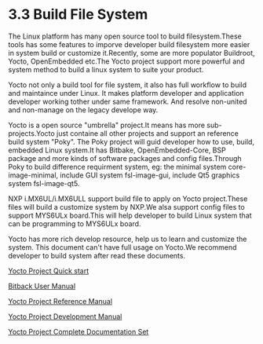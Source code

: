 # 3.3 Build File System

The Linux platform has many open source tool to build filesystem.These tools has some features to imporve developer build filesystem more easier in system build or customize it.Recently, some are more populator Buildroot, Yocto, OpenEmbedded etc.The Yocto project support more powerful and system method to build a linux system to suite your product.

Yocto not only a build tool for file system, it also has full workflow to build and maintaince under Linux. It makes platform developer and application developer working tother under same framework. And resolve non-united and non-manage on the legacy develope way.

Yocto is a open source "umbrella" project.It means has more sub-projects.Yocto just containe all other projects  and support an reference build system "Poky". The Poky project will guid developer how to use, build, embedded Linux system.It has Bitbake, OpenEmbedded-Core, BSP package and more kinds of software packages and config files.Through Poky to build difference requirment system, eg: the minimal system core-image-minimal, include GUI system fsl-image-gui, include Qt5 graphics system fsl-image-qt5.

NXP i.MX6UL/i.MX6ULL support build file to apply on Yocto project.These files will build  a customize system by NXP.We alsa support config files to support MYS6ULx board.This will help developer to build Linux system that can be programming to MYS6ULx board.

Yocto has more rich develop resource, help us to learn and customize the system. This document can't have full usage on Yocto.We recommend developer to build system after read these documents.

[Yocto Project Quick start](http://www.yoctoproject.org/docs/2.1.2/yocto-project-qs/yocto-project-qs.html)

[Bitback User Manual](http://www.yoctoproject.org/docs/2.1.2/bitbake-user-manual/bitbake-user-manual.html)

[Yocto Project Reference Manual](http://www.yoctoproject.org/docs/2.1.2/ref-manual/ref-manual.html)

[Yocto Project Development Manual](http://www.yoctoproject.org/docs/2.1.2/dev-manual/dev-manual.html)

[Yocto Project Complete Documentation Set](http://www.yoctoproject.org/docs/2.1.2/mega-manual/mega-manual.html)
